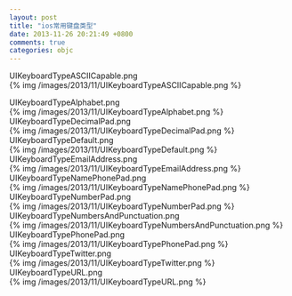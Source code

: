 ```yaml
---
layout: post
title: "ios常用键盘类型"
date: 2013-11-26 20:21:49 +0800
comments: true
categories: objc
---
```

UIKeyboardTypeASCIICapable.png      
{% img /images/2013/11/UIKeyboardTypeASCIICapable.png %}        
<!--more-->
UIKeyboardTypeAlphabet.png      
{% img /images/2013/11/UIKeyboardTypeAlphabet.png %}              
UIKeyboardTypeDecimalPad.png         
{% img /images/2013/11/UIKeyboardTypeDecimalPad.png %}         
UIKeyboardTypeDefault.png            
{% img /images/2013/11/UIKeyboardTypeDefault.png %}         
UIKeyboardTypeEmailAddress.png       
{% img /images/2013/11/UIKeyboardTypeEmailAddress.png %}         
UIKeyboardTypeNamePhonePad.png       
{% img /images/2013/11/UIKeyboardTypeNamePhonePad.png %}         
UIKeyboardTypeNumberPad.png          
{% img /images/2013/11/UIKeyboardTypeNumberPad.png %}         
UIKeyboardTypeNumbersAndPunctuation.png  
{% img /images/2013/11/UIKeyboardTypeNumbersAndPunctuation.png %}       
UIKeyboardTypePhonePad.png           
{% img /images/2013/11/UIKeyboardTypePhonePad.png %}         
UIKeyboardTypeTwitter.png            
{% img /images/2013/11/UIKeyboardTypeTwitter.png %}         
UIKeyboardTypeURL.png                
{% img /images/2013/11/UIKeyboardTypeURL.png %}      
